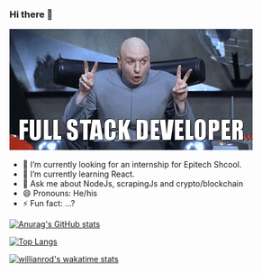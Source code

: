 ### Hi there 👋

![](https://github.com/MathisZerbib/MathisZerbib/blob/main/fullstackdeveloper.gif)


- 🔭 I’m currently looking for an internship for Epitech Shcool.
- 🌱 I’m currently learning React.
- 💬 Ask me about NodeJs, scrapingJs and crypto/blockchain
- 😄 Pronouns: He/his
- ⚡ Fun fact: ...?

[![Anurag's GitHub stats](https://github-readme-stats.vercel.app/api?username=mathisZerbib)](https://github.com/anuraghazra/github-readme-stats)

[![Top Langs](https://github-readme-stats.vercel.app/api/top-langs/?username=mathisZerbib)](https://github.com/anuraghazra/github-readme-stats)


[![willianrod's wakatime stats](https://github-readme-stats.vercel.app/api/wakatime?username=mathisZerbib)](https://github.com/anuraghazra/github-readme-stats)
